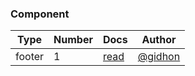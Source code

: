 ### Component
| Type | Number | Docs | Author |
|--|--|--|--|
| footer | 1 | [read](http://platframe.com/docs/components/footers/#1) | [@gidhon](https://github.com/gidhon) |
